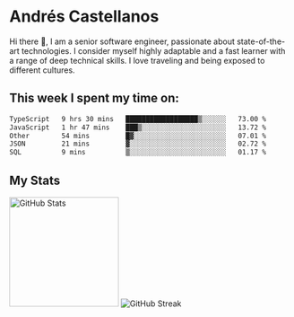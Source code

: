 # Andrés Castellanos

Hi there 👋, I am a senior software engineer, passionate about state-of-the-art technologies. I consider myself highly adaptable and a fast learner with a range of deep technical skills. I love traveling and being exposed to different cultures.

## This week I spent my time on:

<!--START_SECTION:waka-->

```txt
TypeScript   9 hrs 30 mins   ██████████████████▒░░░░░░   73.00 %
JavaScript   1 hr 47 mins    ███▒░░░░░░░░░░░░░░░░░░░░░   13.72 %
Other        54 mins         █▓░░░░░░░░░░░░░░░░░░░░░░░   07.01 %
JSON         21 mins         ▓░░░░░░░░░░░░░░░░░░░░░░░░   02.72 %
SQL          9 mins          ▒░░░░░░░░░░░░░░░░░░░░░░░░   01.17 %
```

<!--END_SECTION:waka-->

## My Stats

<img height="195" src="https://github-readme-stats.vercel.app/api?username=andrescv&show_icons=true&theme=onedark&hide_border=true&card_width=495" alt="GitHub Stats" />

<img src="https://streak-stats.demolab.com?user=andrescv&theme=one-dark-pro&hide_border=true" alt="GitHub Streak" />
